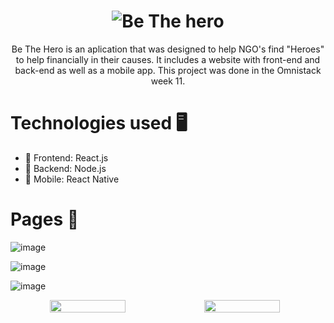 <h1 align="center">
    <img alt="Be The hero" src="https://user-images.githubusercontent.com/47838241/77866996-bc71c200-720b-11ea-85ec-3ec47bc95b87.png"/>
</h1>

<p align="center">Be The Hero is an aplication that was designed to help NGO's find "Heroes" to help financially in their causes. It includes a website with front-end and back-end as well as a mobile app. This project was done in the Omnistack week 11.</p>

# Technologies used 🖥
- :rocket: Frontend: React.js
- :rocket: Backend: Node.js
- :rocket: Mobile: React Native

# Pages 🦸

![image](https://user-images.githubusercontent.com/47838241/77866953-86344280-720b-11ea-8ecb-de13fe58f584.png)

![image](https://user-images.githubusercontent.com/47838241/77867562-268b6680-720e-11ea-806d-34a1285066cc.png)

![image](https://user-images.githubusercontent.com/47838241/77867580-373bdc80-720e-11ea-80d5-d148d6d8dfae.png)

<div style="display: flex" align="center">
  <img src="https://user-images.githubusercontent.com/47838241/77867588-43c03500-720e-11ea-8119-2494c14777fd.png" width="49%"/>
  <img src="https://user-images.githubusercontent.com/47838241/77867619-62263080-720e-11ea-9f0f-6661c2d5573d.png" width="49%"/>
</div>



